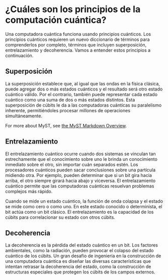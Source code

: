 # ¿Cuáles son los principios de la computación cuántica?

Una computadora cuántica funciona usando principios cuánticos. Los principios cuánticos requieren un nuevo diccionario de términos para comprenderlos por completo, términos que incluyen superposición, entrelazamiento y decoherencia. Vamos a entender estos principios a continuación.

## Superposición

La superposición establece que, al igual que las ondas en la física clásica, puede agregar dos o más estados cuánticos y el resultado será otro estado cuántico válido. Por el contrario, también puede representar cada estado cuántico como una suma de dos o más estados distintos. Esta superposición de cúbits le da a las computadoras cuánticas su paralelismo inherente, permitiéndoles procesar millones de operaciones simultáneamente.

For more about MyST, see [the MyST Markdown Overview](https://jupyterbook.org/content/myst.html).

## Entrelazamiento

El entrelazamiento cuántico ocurre cuando dos sistemas se vinculan tan estrechamente que el conocimiento sobre uno le brinda un conocimiento inmediato sobre el otro, sin importar cuán separados estén. Los procesadores cuánticos pueden sacar conclusiones sobre una partícula midiendo otra. Por ejemplo, pueden determinar que si un bit gira hacia arriba, el otro siempre girará hacia abajo y viceversa. El entrelazamiento cuántico permite que las computadoras cuánticas resuelvan problemas complejos más rápido.

Cuando se mide un estado cuántico, la función de onda colapsa y el estado se mide como cero o como uno. En este estado conocido o determinista, el bit actúa como un bit clásico. El entrelazamiento es la capacidad de los cúbits para correlacionar su estado con otros cúbits.


## Decoherencia

La decoherencia es la pérdida del estado cuántico en un bit. Los factores ambientales, como la radiación, pueden provocar el colapso del estado cuántico de los cúbits. Un gran desafío de ingeniería en la construcción de una computadora cuántica es diseñar las diversas características que intentan retrasar la decoherencia del estado, como la construcción de estructuras especiales que protegen los cúbits de los campos externos.

```{bibliography}
```

